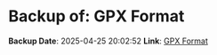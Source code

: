# Backup of: GPX Format

**Backup Date**: 2025-04-25 20:02:52
**Link**: [GPX Format](https://przemienniki.net/export/przemienniki.gpx)
